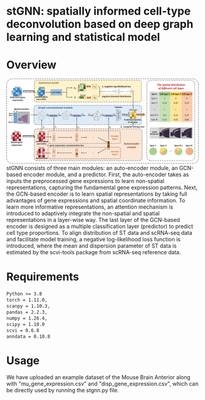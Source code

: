 # stGNN: spatially informed cell-type deconvolution based on deep graph learning and statistical model

Overview
===
![Image text](https://github.com/LiangSDNULab/stGNN/blob/main/stGNN.png)
stGNN consists of three main modules: an auto-encoder module, an GCN-based encoder module,  and a predictor. First, the auto-encoder takes as inputs the preprocessed gene expressions to learn non-spatial representations, capturing the fundamental gene expression patterns. Next, the GCN-based encoder is to learn spatial representations by taking full advantages of gene expressions and spatial coordinate information. To learn more informative representations, an attention mechanism is introduced to adaptively integrate the non-spatial and spatial representations in a layer-wise way. The last layer of the GCN-based encoder is designed as a multiple classification layer (predictor) to predict cell type proportions. To align distribution of ST data and scRNA-seq data and facilitate model training, a negative log-likelihood loss function is introduced, where the mean and dispersion parameter of ST data is estimated by the scvi-tools package from scRNA-seq reference data.  

Requirements
===
```
Python >= 3.8
torch = 1.11.0,
scanpy = 1.10.3,
pandas = 2.2.3,
numpy = 1.26.4,
scipy = 1.10.0
scvi = 0.6.8
anndata = 0.10.8
```
Usage
===
We have uploaded an example dataset of the Mouse Brain Anterior along with "mu_gene_expression.csv" and "disp_gene_expression.csv", which can be directly used by running the stgnn.py file.
